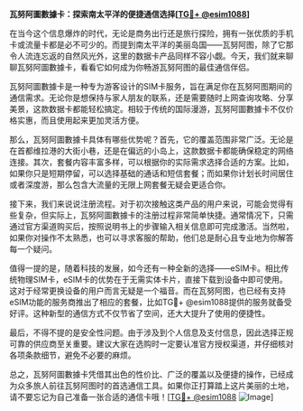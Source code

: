 **瓦努阿圖數據卡：探索南太平洋的便捷通信选择[[TG💪+ @esim1088](https://t.me/s/esim1088)]**

在当今这个信息爆炸的时代，无论是商务出行还是旅行探险，拥有一张优质的手机卡或流量卡都是必不可少的。而提到南太平洋的美丽岛国——瓦努阿图，除了它那令人流连忘返的自然风光外，这里的数据卡产品同样不容小觑。今天，我们就来聊聊瓦努阿圖數據卡，看看它如何成为你畅游瓦努阿图的最佳通信伴侣。

瓦努阿圖數據卡是一种专为游客设计的SIM卡服务，旨在满足你在瓦努阿图期间的通信需求。无论你是想保持与家人朋友的联系，还是需要随时上网查询攻略、分享美景，这款数据卡都能轻松搞定。相较于传统的国际漫游，瓦努阿圖數據卡不仅价格实惠，而且使用起来更加灵活方便。

那么，瓦努阿圖數據卡具体有哪些优势呢？首先，它的覆盖范围非常广泛。无论是在首都维拉港的大街小巷，还是在偏远的小岛上，这款数据卡都能确保稳定的网络连接。其次，套餐内容丰富多样，可以根据你的实际需求选择合适的方案。比如，如果你只是短期停留，可以选择基础的通话和短信套餐；而如果你计划长时间居住或者深度游，那么包含大流量的无限上网套餐无疑会更适合你。

接下来，我们来说说注册流程。对于初次接触这类产品的用户来说，可能会觉得有些复杂，但实际上，瓦努阿圖數據卡的注册过程非常简单快捷。通常情况下，只需通过官方渠道购买后，按照说明书上的步骤输入相关信息即可完成激活。当然啦，如果你对操作不太熟悉，也可以寻求客服的帮助，他们总是耐心且专业地为你解答每一个疑问。

值得一提的是，随着科技的发展，如今还有一种全新的选择——eSIM卡。相比传统物理SIM卡，eSIM卡的优势在于无需实体卡片，直接下载到设备中即可使用。这对于经常更换设备的用户而言无疑是一个福音。而在瓦努阿图，也已经有支持eSIM功能的服务商推出了相应的套餐，比如TG💪+ @esim1088提供的服务就备受好评。这种新型的通信方式不仅节省了空间，还大大提升了使用的便捷性。

最后，不得不提的是安全性问题。由于涉及到个人信息及支付信息，因此选择正规可靠的供应商至关重要。建议大家在选购时一定要认准官方授权渠道，并仔细核对各项条款细节，避免不必要的麻烦。

总之，瓦努阿圖數據卡凭借其出色的性价比、广泛的覆盖以及便捷的操作，已经成为众多旅人前往瓦努阿图时的首选通信工具。如果你正打算踏上这片美丽的土地，请不要忘记为自己准备一张合适的通信卡哦！[[TG💪+ @esim1088](https://t.me/s/esim1088) ![Image](https://i.postimg.cc/4NQfJmqS/Snipaste-2025-05-13-00-14-12.png)]